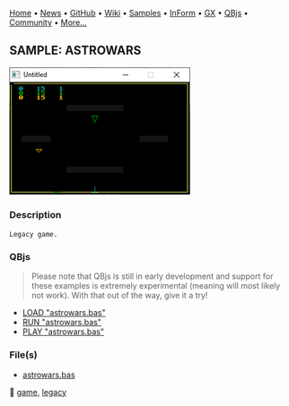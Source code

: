 [Home](https://qb64.com) • [News](../../news.md) • [GitHub](https://github.com/QB64Official/qb64) • [Wiki](https://github.com/QB64Official/qb64/wiki) • [Samples](../../samples.md) • [InForm](../../inform.md) • [GX](../../gx.md) • [QBjs](../../qbjs.md) • [Community](../../community.md) • [More...](../../more.md)

## SAMPLE: ASTROWARS

![screenshot.png](img/screenshot.png)

### Description

```text
Legacy game.
```

### QBjs

> Please note that QBjs is still in early development and support for these examples is extremely experimental (meaning will most likely not work). With that out of the way, give it a try!

* [LOAD "astrowars.bas"](https://v6p9d9t4.ssl.hwcdn.net/html/6022890/index.html?src=https://qb64.com/samples/astrowars/src/astrowars.bas)
* [RUN "astrowars.bas"](https://v6p9d9t4.ssl.hwcdn.net/html/6022890/index.html?mode=auto&src=https://qb64.com/samples/astrowars/src/astrowars.bas)
* [PLAY "astrowars.bas"](https://v6p9d9t4.ssl.hwcdn.net/html/6022890/index.html?mode=play&src=https://qb64.com/samples/astrowars/src/astrowars.bas)

### File(s)

* [astrowars.bas](src/astrowars.bas)

🔗 [game](../game.md), [legacy](../legacy.md)
